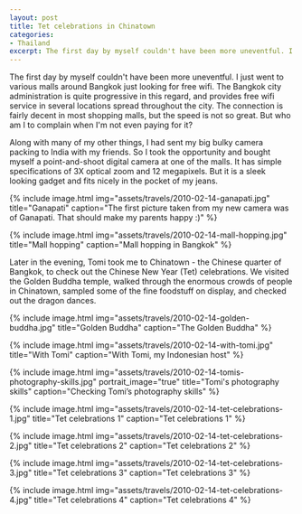 ```yaml
---
layout: post
title: Tet celebrations in Chinatown
categories:
- Thailand
excerpt: The first day by myself couldn't have been more uneventful. I just went to various malls around Bangkok just looking for free wifi. The Bangkok city administration is quite progressive in this regard, and provides free wifi service in several locations spread throughout the city
---
```


The first day by myself couldn't have been more uneventful. I just went to
various malls around Bangkok just looking for free wifi. The Bangkok city
administration is quite progressive in this regard, and provides free wifi
service in several locations spread throughout the city. The connection is
fairly decent in most shopping malls, but the speed is not so great. But who am
I to complain when I'm not even paying for it?

Along with many of my other things, I had sent my big bulky camera packing to
India with my friends. So I took the opportunity and bought myself a
point-and-shoot digital camera at one of the malls. It has simple specifications
of 3X optical zoom and 12 megapixels. But it is a sleek looking gadget and fits
nicely in the pocket of my jeans.

{% include image.html
    img="assets/travels/2010-02-14-ganapati.jpg"
    title="Ganapati"
    caption="The first picture taken from my new camera was of Ganapati. That
        should make my parents happy :)" %}

{% include image.html
    img="assets/travels/2010-02-14-mall-hopping.jpg"
    title="Mall hopping"
    caption="Mall hopping in Bangkok" %}

Later in the evening, Tomi took me to Chinatown - the Chinese quarter of
Bangkok, to check out the Chinese New Year (Tet) celebrations. We visited the
Golden Buddha temple, walked through the enormous crowds of people in Chinatown,
sampled some of the fine foodstuff on display, and checked out the dragon
dances.

{% include image.html
    img="assets/travels/2010-02-14-golden-buddha.jpg"
    title="Golden Buddha"
    caption="The Golden Buddha" %}

{% include image.html
    img="assets/travels/2010-02-14-with-tomi.jpg"
    title="With Tomi"
    caption="With Tomi, my Indonesian host" %}

{% include image.html
    img="assets/travels/2010-02-14-tomis-photography-skills.jpg"
    portrait_image="true"
    title="Tomi's photography skills"
    caption="Checking Tomi’s photography skills" %}

{% include image.html
    img="assets/travels/2010-02-14-tet-celebrations-1.jpg"
    title="Tet celebrations 1"
    caption="Tet celebrations 1" %}

{% include image.html
    img="assets/travels/2010-02-14-tet-celebrations-2.jpg"
    title="Tet celebrations 2"
    caption="Tet celebrations 2" %}

{% include image.html
    img="assets/travels/2010-02-14-tet-celebrations-3.jpg"
    title="Tet celebrations 3"
    caption="Tet celebrations 3" %}

{% include image.html
    img="assets/travels/2010-02-14-tet-celebrations-4.jpg"
    title="Tet celebrations 4"
    caption="Tet celebrations 4" %}
